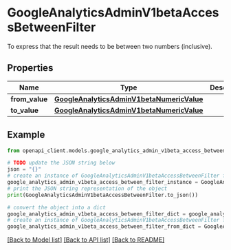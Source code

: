 # GoogleAnalyticsAdminV1betaAccessBetweenFilter

To express that the result needs to be between two numbers (inclusive).

## Properties

Name | Type | Description | Notes
------------ | ------------- | ------------- | -------------
**from_value** | [**GoogleAnalyticsAdminV1betaNumericValue**](GoogleAnalyticsAdminV1betaNumericValue.md) |  | [optional] 
**to_value** | [**GoogleAnalyticsAdminV1betaNumericValue**](GoogleAnalyticsAdminV1betaNumericValue.md) |  | [optional] 

## Example

```python
from openapi_client.models.google_analytics_admin_v1beta_access_between_filter import GoogleAnalyticsAdminV1betaAccessBetweenFilter

# TODO update the JSON string below
json = "{}"
# create an instance of GoogleAnalyticsAdminV1betaAccessBetweenFilter from a JSON string
google_analytics_admin_v1beta_access_between_filter_instance = GoogleAnalyticsAdminV1betaAccessBetweenFilter.from_json(json)
# print the JSON string representation of the object
print(GoogleAnalyticsAdminV1betaAccessBetweenFilter.to_json())

# convert the object into a dict
google_analytics_admin_v1beta_access_between_filter_dict = google_analytics_admin_v1beta_access_between_filter_instance.to_dict()
# create an instance of GoogleAnalyticsAdminV1betaAccessBetweenFilter from a dict
google_analytics_admin_v1beta_access_between_filter_from_dict = GoogleAnalyticsAdminV1betaAccessBetweenFilter.from_dict(google_analytics_admin_v1beta_access_between_filter_dict)
```
[[Back to Model list]](../README.md#documentation-for-models) [[Back to API list]](../README.md#documentation-for-api-endpoints) [[Back to README]](../README.md)


